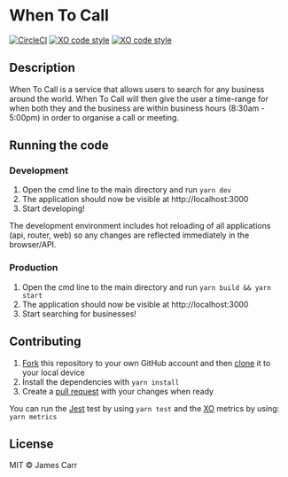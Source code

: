 # When To Call

[![CircleCI](https://img.shields.io/circleci/project/github/jamesacarr/when-to-call.svg)](https://circleci.com/gh/jamesacarr/when-to-call)
[![XO code style](https://img.shields.io/badge/code_style-XO-5ed9c7.svg)](https://github.com/sindresorhus/xo)
[![XO code style](https://img.shields.io/badge/code_style-prettier-ff69b4.svg)](https://github.com/prettier/prettier)

## Description

When To Call is a service that allows users to search for any business around the world. When To Call will then give the user a time-range for when both they and the business are within business hours (8:30am - 5:00pm) in order to organise a call or meeting.

## Running the code

### Development

1. Open the cmd line to the main directory and run `yarn dev`
2. The application should now be visible at http://localhost:3000
2. Start developing!

The development environment includes hot reloading of all applications (api, router, web) so any changes are reflected immediately in the browser/API.

### Production

1. Open the cmd line to the main directory and run `yarn build && yarn start`
2. The application should now be visible at http://localhost:3000
3. Start searching for businesses!

## Contributing

1. [Fork](https://help.github.com/articles/fork-a-repo/) this repository to your own GitHub account and then [clone](https://help.github.com/articles/cloning-a-repository/) it to your local device
2. Install the dependencies with `yarn install`
3. Create a [pull request](https://help.github.com/articles/about-pull-requests/) with your changes when ready

You can run the [Jest](https://github.com/facebook/jest) test by using `yarn test` and the [XO](https://github.com/sindresorhus/xo) metrics by using: `yarn metrics`

## License

MIT © James Carr